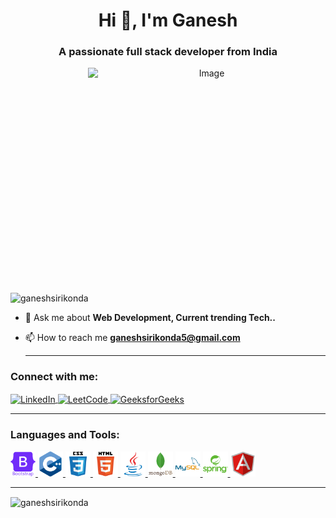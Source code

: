 <h1 align="center">Hi 👋, I'm Ganesh</h1>
<h3 align="center">A passionate full stack developer from India</h3>

<p align="center">
    <img style="float: right; margin-left: 20px;" height="360" width="380" src="https://i.pinimg.com/originals/03/a4/a5/03a4a5f034bf0bafa661fd8a8aabedc8.gif" alt="Image">
</p>

<p align="left">
    <img src="https://komarev.com/ghpvc/?username=ganeshsirikonda&label=Profile%20views&color=0e75b6&style=flat" alt="ganeshsirikonda" />
</p>

- 💬 Ask me about **Web Development, Current trending Tech..**

- 📫 How to reach me **ganeshsirikonda5@gmail.com**

  <hr>

<h3 align="left">Connect with me:</h3>
<p align="left">
    <a href="https://www.linkedin.com/in/ganesh--sirikonda/" target="_blank">
        <img align="center" src="https://raw.githubusercontent.com/rahuldkjain/github-profile-readme-generator/master/src/images/icons/Social/linked-in-alt.svg" alt="LinkedIn" height="30" width="40" />
    </a>
    <a href="https://leetcode.com/ganeshsirikonda5/" target="_blank">
        <img align="center" src="https://raw.githubusercontent.com/rahuldkjain/github-profile-readme-generator/master/src/images/icons/Social/leet-code.svg" alt="LeetCode" height="30" width="40" />
    </a>
    <a href="https://auth.geeksforgeeks.org/user/ganeshsirikonda5/" target="_blank">
        <img align="center" src="https://raw.githubusercontent.com/rahuldkjain/github-profile-readme-generator/master/src/images/icons/Social/geeks-for-geeks.svg" alt="GeeksforGeeks" height="30" width="40" />
    </a>
</p>

<hr>

<h3 align="left">Languages and Tools:</h3>
<p align="left">
    
  <a href="https://getbootstrap.com" target="_blank" rel="noreferrer"> <img src="https://raw.githubusercontent.com/devicons/devicon/master/icons/bootstrap/bootstrap-plain-wordmark.svg" alt="Bootstrap" width="40" height="40"/> </a> <a href="https://www.w3schools.com/cpp/" target="_blank" rel="noreferrer"> <img src="https://raw.githubusercontent.com/devicons/devicon/master/icons/cplusplus/cplusplus-original.svg" alt="C++" width="40" height="40"/> </a> <a href="https://www.w3schools.com/css/" target="_blank" rel="noreferrer"> <img src="https://raw.githubusercontent.com/devicons/devicon/master/icons/css3/css3-original-wordmark.svg" alt="CSS3" width="40" height="40"/> </a> <a href="https://www.w3.org/html/" target="_blank" rel="noreferrer"> <img src="https://raw.githubusercontent.com/devicons/devicon/master/icons/html5/html5-original-wordmark.svg" alt="HTML5" width="40" height="40"/> </a> <a href="https://www.java.com" target="_blank" rel="noreferrer"> <img src="https://raw.githubusercontent.com/devicons/devicon/master/icons/java/java-original.svg" alt="Java" width="40" height="40"/> </a> <a href="https://www.mongodb.com/" target="_blank" rel="noreferrer"> <img src="https://raw.githubusercontent.com/devicons/devicon/master/icons/mongodb/mongodb-original-wordmark.svg" alt="MongoDB" width="40" height="40"/> </a> <a href="https://www.mysql.com/" target="_blank" rel="noreferrer"> <img src="https://raw.githubusercontent.com/devicons/devicon/master/icons/mysql/mysql-original-wordmark.svg" alt="MySQL" width="40" height="40"/> </a> <a href="https://spring.io/projects/spring-boot" target="_blank" rel="noreferrer"> <img src="https://raw.githubusercontent.com/devicons/devicon/master/icons/spring/spring-original-wordmark.svg" alt="Spring Boot" width="40" height="40"/> </a> <a href="https://angular.io" target="_blank" rel="noreferrer"> <img src="https://raw.githubusercontent.com/devicons/devicon/master/icons/angularjs/angularjs-original.svg" alt="Angular" width="40" height="40"/>
  </a>
    
</p>
<hr>
<p>
    <img align="center" src="https://github-readme-stats.vercel.app/api/top-langs?username=ganeshsirikonda&show_icons=true&locale=en&layout=compact" alt="ganeshsirikonda" />
</p>
